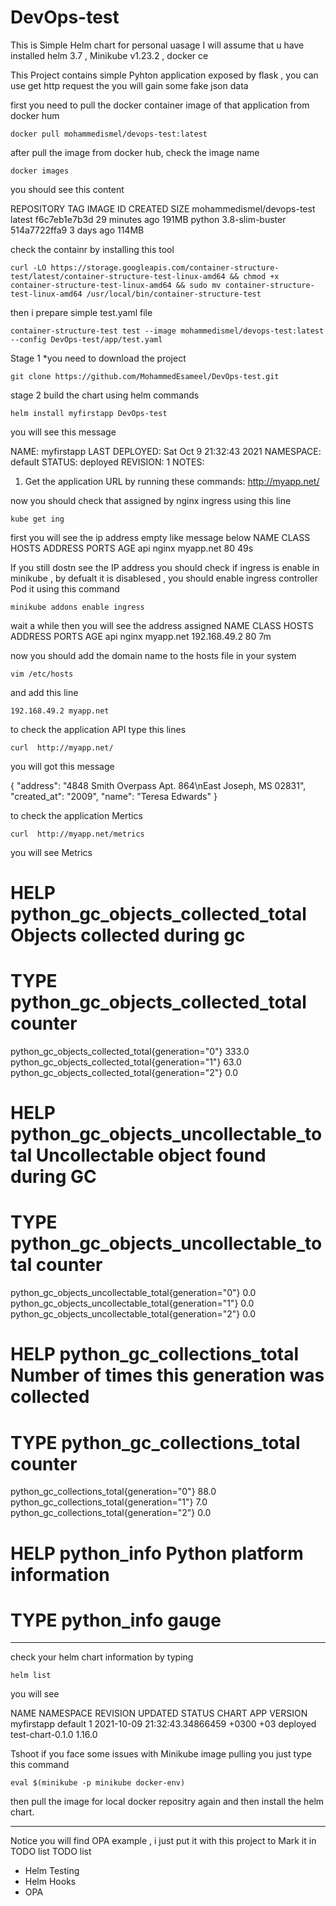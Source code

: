 # DevOps-test
This is Simple Helm chart for personal uasage 
I will assume that u have installed helm 3.7 , Minikube v1.23.2 , docker ce

This Project contains simple Pyhton application exposed by flask , you can use get http request the you will gain some fake json data

first you need to pull the docker container image of that application from docker hum

```
docker pull mohammedismel/devops-test:latest
```
after pull the image from docker hub, check the image name 
```
docker images
```
you should see this content 

REPOSITORY                                         TAG               IMAGE ID       CREATED          SIZE
mohammedismel/devops-test                          latest            f6c7eb1e7b3d   29 minutes ago   191MB
python                                             3.8-slim-buster   514a7722ffa9   3 days ago       114MB          

check the containr by installing this tool
```
curl -LO https://storage.googleapis.com/container-structure-test/latest/container-structure-test-linux-amd64 && chmod +x container-structure-test-linux-amd64 && sudo mv container-structure-test-linux-amd64 /usr/local/bin/container-structure-test
```
then i prepare simple test.yaml file 
```
container-structure-test test --image mohammedismel/devops-test:latest --config DevOps-test/app/test.yaml
```

Stage 1
*you need to download the project
```
git clone https://github.com/MohammedEsameel/DevOps-test.git
```
stage 2 build the chart using helm commands
```
helm install myfirstapp DevOps-test
```
you will see this message 

NAME: myfirstapp
LAST DEPLOYED: Sat Oct  9 21:32:43 2021
NAMESPACE: default
STATUS: deployed
REVISION: 1
NOTES:
1. Get the application URL by running these commands:
  http://myapp.net/

now you should check that assigned by nginx ingress using this line 
```
kube get ing
```
first you will see the ip address empty like message below
NAME   CLASS   HOSTS       ADDRESS   PORTS   AGE
api    nginx   myapp.net             80      49s

If you still dostn see the IP address you should check if ingress is enable in minikube , by defualt it is disablesed , you should enable ingress controller Pod it using this command 
```
minikube addons enable ingress
```
wait a while then you will see the address assigned 
NAME   CLASS   HOSTS       ADDRESS        PORTS   AGE
api    nginx   myapp.net   192.168.49.2   80      7m


now you should add the domain name to the hosts file in your system
```
vim /etc/hosts
```
and add this line 

```
192.168.49.2 myapp.net
```
to check the application API type this lines
```
curl  http://myapp.net/
```
you will got this message 

{
  "address": "4848 Smith Overpass Apt. 864\nEast Joseph, MS 02831", 
  "created_at": "2009", 
  "name": "Teresa Edwards"
}


to check the application Mertics 
```
curl  http://myapp.net/metrics
```
you will see Metrics
# HELP python_gc_objects_collected_total Objects collected during gc
# TYPE python_gc_objects_collected_total counter
python_gc_objects_collected_total{generation="0"} 333.0
python_gc_objects_collected_total{generation="1"} 63.0
python_gc_objects_collected_total{generation="2"} 0.0
# HELP python_gc_objects_uncollectable_total Uncollectable object found during GC
# TYPE python_gc_objects_uncollectable_total counter
python_gc_objects_uncollectable_total{generation="0"} 0.0
python_gc_objects_uncollectable_total{generation="1"} 0.0
python_gc_objects_uncollectable_total{generation="2"} 0.0
# HELP python_gc_collections_total Number of times this generation was collected
# TYPE python_gc_collections_total counter
python_gc_collections_total{generation="0"} 88.0
python_gc_collections_total{generation="1"} 7.0
python_gc_collections_total{generation="2"} 0.0
# HELP python_info Python platform information
# TYPE python_info gauge
---

check your helm chart information by typing 
```
helm list
```
you will see

NAME      	NAMESPACE	REVISION	UPDATED                               	STATUS  	CHART           	APP VERSION
myfirstapp	default  	1       	2021-10-09 21:32:43.34866459 +0300 +03	deployed	test-chart-0.1.0	1.16.0     


Tshoot
if you face some issues with Minikube image pulling you just type this command 
```
eval $(minikube -p minikube docker-env)
```
then pull the image for local docker repositry again 
and then install the helm chart.

---
Notice you will find OPA example , i just put it with this project to Mark it in TODO list
TODO list
* Helm Testing
* Helm Hooks
* OPA
